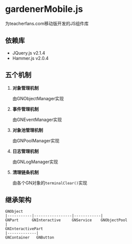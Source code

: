 # gardenerMobile.js
为teacherfans.com移动版开发的JS组件库

## 依赖库
- JQuery.js v2.1.4
- Hammer.js v2.0.4

## 五个机制
1.  **对象管理机制**

    由GNObjectManager实现
    
2. **事件管理机制**

    由GNEventManager实现
    
3. **对象池管理机制**

    由GNPoolManager实现
    
4. **日志管理机制**

    由GNLogManager实现

5. **清理链条机制**

    由各个GN对象的`terminalClear()`实现
    

## 继承架构
    GNObject
    |-----------|-----------------|------------|
    GNPart      GNInteractive     GNService    GNObjectPool
    |
    GNInteractivePart
    |-------------|
    GNContainer   GNButton
